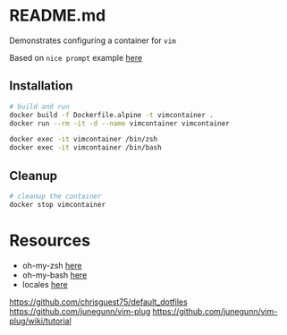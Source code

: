 # README.md
Demonstrates configuring a container for `vim`

Based on `nice prompt` example [here](https://github.com/chrisguest75/docker_build_examples/tree/master/21_nice_prompt) 

## Installation
```sh
# build and run
docker build -f Dockerfile.alpine -t vimcontainer . 
docker run --rm -it -d --name vimcontainer vimcontainer

docker exec -it vimcontainer /bin/zsh   
docker exec -it vimcontainer /bin/bash   
```

## Cleanup
```sh
# cleanup the container
docker stop vimcontainer 
```


# Resources 
* oh-my-zsh [here](https://ohmyz.sh/#install)  
* oh-my-bash [here](https://github.com/ohmybash/oh-my-bash)  
* locales [here](http://jaredmarkell.com/docker-and-locales/)

https://github.com/chrisguest75/default_dotfiles
https://github.com/junegunn/vim-plug
https://github.com/junegunn/vim-plug/wiki/tutorial